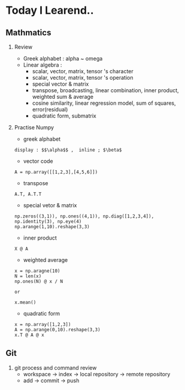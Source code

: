 # Today I Learend..

## Mathmatics

1. Review

   - Greek alphabet : alpha ~ omega
   - Linear algebra : 
      - scalar, vector, matrix, tensor 's character
      - scalar, vector, matrix, tensor 's operation
      - special vector & matrix
      - transpose, broadcasting, linear combination, inner product, weighted sum & average
      - cosine similarity, linear regression model, sum of squares, error(residual)
      - quadratic form, submatrix

2. Practise Numpy
   
   - greek alphabet 
   ```
   display : $$\alpha$$ ,  inline ; $\beta$
   ```
   - vector code
   ```
   A = np.array([[1,2,3],[4,5,6]])
   ```
   - transpose
   ```
   A.T, A.T.T
   ```
   - special vetor & matrix
   ```
   np.zeros((3,1)), np.ones((4,1)), np.diag([1,2,3,4]), np.identity(3), np.eye(4) 
   np.arange(1,10).reshape(3,3) 
   ```
   - inner product
   ```
   X @ A
   ```
   - weighted average
   ```
   x = np.aragne(10)
   N = len(x)
   np.ones(N) @ x / N

   or

   x.mean()
   ```
   - quadratic form
   ```
   x = np.array([1,2,3])
   A = np.arange(0,10).reshape(3,3)
   x.T @ A @ x
   ```
## Git 

1. git process and command review
   - workspace -> index -> local repository -> remote repository
   - add -> commit -> push
